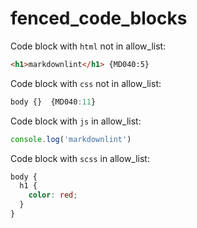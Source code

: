 # fenced_code_blocks

Code block with `html` not in allow_list:

```html
<h1>markdownlint</h1> {MD040:5}
```

Code block with `css` not in allow_list:

```css
body {}  {MD040:11}
```

Code block with `js` in allow_list:

```js
console.log('markdownlint')
```

Code block with `scss` in allow_list:

```scss
body {
  h1 {
    color: red;
  }
}
```
